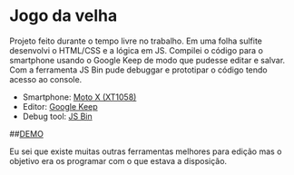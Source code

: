 # Jogo da velha
Projeto feito durante o tempo livre no trabalho.
Em uma folha sulfite desenvolvi o HTML/CSS e a lógica em JS. Compilei o código para o smartphone usando o Google Keep de modo que pudesse editar e salvar.  Com a ferramenta JS Bin pude debuggar e prototipar o código tendo acesso ao console.

* Smartphone: [Moto X (XT1058)](https://pt.m.wikipedia.org/wiki/Moto_X)
* Editor: [Google Keep](https://play.google.com/store/apps/details?id=com.google.android.keep)
* Debug tool: [JS Bin](https://jsbin.com/)

##[DEMO](https://maksuel.github.io/jogo-da-velha/)

Eu sei que existe muitas outras ferramentas melhores para edição mas o objetivo era os programar com o que estava a disposição.
